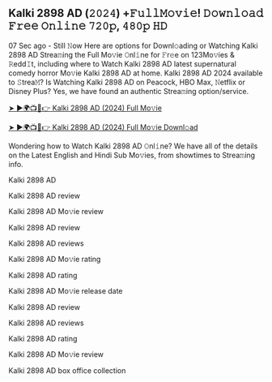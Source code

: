 ## Kalki 2898 AD (𝟸𝟶𝟸𝟺) +𝙵𝚞𝚕𝚕𝙼𝚘𝚟𝚒𝚎! 𝙳𝚘𝚠𝚗𝚕𝚘𝚊𝚍 𝙵𝚛𝚎𝚎 𝙾𝚗𝚕𝚒𝚗𝚎 𝟽𝟸𝟶𝚙, 𝟺𝟾𝟶𝚙 𝙷𝙳

07 Sec ago - Still 𝙽ow Here are options for Downl𝚘ading or Watching Kalki 2898 AD Strea𝚖ing the Full Mo𝚟ie 𝙾nl𝚒ne for 𝙵r𝚎e on 123Mo𝚟ies & 𝚁edd𝙸t, including where to Watch Kalki 2898 AD latest supernatural comedy horror Mo𝚟ie Kalki 2898 AD at home. Kalki 2898 AD 2024 available to 𝚂trea𝙼? Is Watching Kalki 2898 AD on Peacock, HBO Max, 𝙽etflix or Disney Plus? Yes, we have found an authentic Strea𝚖ing option/service.

[➤ ►🌍📺📱👉 Kalki 2898 AD (2024) Full Mo𝚟ie](https://t.co/W4820qQ7sT)

[➤ ►🌍📺📱👉 Kalki 2898 AD (2024) Full Mo𝚟ie Downl𝚘ad](https://t.co/97QpwZGT1T)

Wondering how to Watch Kalki 2898 AD 𝙾nl𝚒ne? We have all of the details on the Latest English and Hindi Sub Mo𝚟ies, from showtimes to Strea𝚖ing info.

Kalki 2898 AD

Kalki 2898 AD review

Kalki 2898 AD Mo𝚟ie review

Kalki 2898 AD review

Kalki 2898 AD reviews

Kalki 2898 AD Mo𝚟ie rating

Kalki 2898 AD rating

Kalki 2898 AD Mo𝚟ie release date

Kalki 2898 AD review

Kalki 2898 AD reviews

Kalki 2898 AD rating

Kalki 2898 AD Mo𝚟ie review

Kalki 2898 AD box office collection
